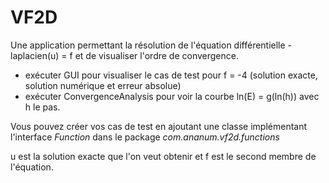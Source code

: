 # VF2D

Une application permettant la résolution de l'équation différentielle -laplacien(u) = f et de visualiser l'ordre de convergence.

- exécuter GUI pour visualiser le cas de test pour f = -4 (solution exacte, solution numérique et erreur absolue)
- exécuter ConvergenceAnalysis pour voir la courbe ln(E) = g(ln(h)) avec h le pas.

Vous pouvez créer vos cas de test en ajoutant une classe implémentant l'interface *Function* dans le package *com.ananum.vf2d.functions*

u est la solution exacte que l'on veut obtenir et f est le second membre de l'équation.
